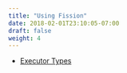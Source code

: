 ```yaml
---
title: "Using Fission"
date: 2018-02-01T23:10:05-07:00
draft: false
weight: 4
---
```


* [Executor Types](executor-types)
